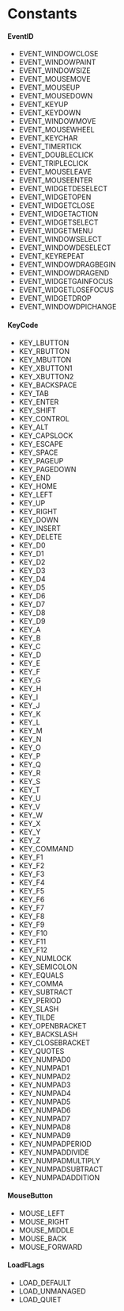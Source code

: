 # Constants #

#### EventID
- EVENT_WINDOWCLOSE
- EVENT_WINDOWPAINT
- EVENT_WINDOWSIZE
- EVENT_MOUSEMOVE
- EVENT_MOUSEUP
- EVENT_MOUSEDOWN
- EVENT_KEYUP
- EVENT_KEYDOWN
- EVENT_WINDOWMOVE
- EVENT_MOUSEWHEEL
- EVENT_KEYCHAR
- EVENT_TIMERTICK
- EVENT_DOUBLECLICK
- EVENT_TRIPLECLICK
- EVENT_MOUSELEAVE
- EVENT_MOUSEENTER
- EVENT_WIDGETDESELECT
- EVENT_WIDGETOPEN
- EVENT_WIDGETCLOSE
- EVENT_WIDGETACTION
- EVENT_WIDGETSELECT
- EVENT_WIDGETMENU
- EVENT_WINDOWSELECT
- EVENT_WINDOWDESELECT
- EVENT_KEYREPEAT
- EVENT_WINDOWDRAGBEGIN
- EVENT_WINDOWDRAGEND
- EVENT_WIDGETGAINFOCUS
- EVENT_WIDGETLOSEFOCUS
- EVENT_WIDGETDROP
- EVENT_WINDOWDPICHANGE

#### KeyCode
- KEY_LBUTTON
- KEY_RBUTTON
- KEY_MBUTTON
- KEY_XBUTTON1
- KEY_XBUTTON2
- KEY_BACKSPACE
- KEY_TAB
- KEY_ENTER
- KEY_SHIFT
- KEY_CONTROL
- KEY_ALT
- KEY_CAPSLOCK
- KEY_ESCAPE
- KEY_SPACE
- KEY_PAGEUP
- KEY_PAGEDOWN
- KEY_END
- KEY_HOME
- KEY_LEFT
- KEY_UP
- KEY_RIGHT
- KEY_DOWN
- KEY_INSERT
- KEY_DELETE
- KEY_D0
- KEY_D1
- KEY_D2
- KEY_D3
- KEY_D4
- KEY_D5
- KEY_D6
- KEY_D7
- KEY_D8
- KEY_D9
- KEY_A
- KEY_B
- KEY_C
- KEY_D
- KEY_E
- KEY_F
- KEY_G
- KEY_H
- KEY_I
- KEY_J
- KEY_K
- KEY_L
- KEY_M
- KEY_N
- KEY_O
- KEY_P
- KEY_Q
- KEY_R
- KEY_S
- KEY_T
- KEY_U
- KEY_V
- KEY_W
- KEY_X
- KEY_Y
- KEY_Z
- KEY_COMMAND
- KEY_F1
- KEY_F2
- KEY_F3
- KEY_F4
- KEY_F5
- KEY_F6
- KEY_F7
- KEY_F8
- KEY_F9
- KEY_F10
- KEY_F11
- KEY_F12
- KEY_NUMLOCK
- KEY_SEMICOLON
- KEY_EQUALS
- KEY_COMMA
- KEY_SUBTRACT
- KEY_PERIOD
- KEY_SLASH
- KEY_TILDE
- KEY_OPENBRACKET
- KEY_BACKSLASH
- KEY_CLOSEBRACKET
- KEY_QUOTES
- KEY_NUMPAD0
- KEY_NUMPAD1
- KEY_NUMPAD2
- KEY_NUMPAD3
- KEY_NUMPAD4
- KEY_NUMPAD5
- KEY_NUMPAD6
- KEY_NUMPAD7
- KEY_NUMPAD8
- KEY_NUMPAD9
- KEY_NUMPADPERIOD
- KEY_NUMPADDIVIDE
- KEY_NUMPADMULTIPLY
- KEY_NUMPADSUBTRACT
- KEY_NUMPADADDITION

#### MouseButton
- MOUSE_LEFT
- MOUSE_RIGHT
- MOUSE_MIDDLE
- MOUSE_BACK
- MOUSE_FORWARD

#### LoadFLags
- LOAD_DEFAULT
- LOAD_UNMANAGED
- LOAD_QUIET

